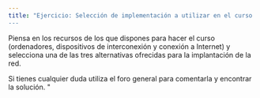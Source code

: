 ```yaml
---
title: "Ejercicio: Selección de implementación a utilizar en el curso
---
```


Piensa en los recursos de los que dispones para hacer el curso (ordenadores, dispositivos de interconexión y conexión a Internet) y selecciona una de las tres alternativas ofrecidas para la implantación de la red.

Si tienes cualquier duda utiliza el foro general para comentarla y encontrar la solución.
"